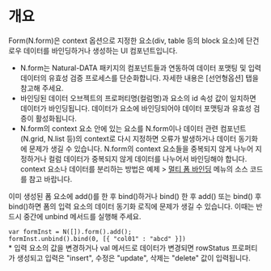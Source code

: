 개요
===

Form(N.form)은 context 옵션으로 지정한 요소(div, table 등의 block 요소)에 단건 로우 데이터를 바인딩하거나 생성하는  UI 컴포넌트입니다.

 * N.form는 Natural-DATA 패키지의 컴포넌트들과 연동하여 데이터 포맷팅 및 입력 데이터의 유효성 검증 프로세스를 단순화합니다. 자세한 내용은 [선언형옵션] 탭을 참고해 주세요.
 * 바인딩된 데이터 오브젝트의 프로퍼티명(컬럼명)과 요소의 id 속성 값이 일치하면 데이터가 바인딩됩니다. 데이터가 요소에 바인딩되어야 데이터 포맷팅과 유효성 검증이 활성화됩니다.
 * N.form의 context 요소 안에 있는 요소를 N.form이나 데이터 관련 컴포넌트(N.grid, N.list 등)의 context로 다시 지정하면 오류가 발생하거나 데이터 동기화에 문제가 생길 수 있습니다. N.form의 context 요소들을 중복되지 않게 나누어 지정하거나 컬럼 데이터가 중복되지 않게 데이터를 나누어서 바인딩해야 합니다. context 요소나 데이터를 분리하는 방법은 예제 > <a href="#ZXhhcDA5MDAlMjQlRUIlQTklODAlRUQlOEIlQjAlMjAlRUQlOEYlQkMlMjAlRUIlQjAlOTQlRUMlOUQlQjglRUIlOTMlOUMkaHRtbCUyRm5hdHVyYWxqcyUyRmV4YXAlMkZleGFwMDkwMC5odG1s">멀티 폼 바인딩</a> 메뉴의 소스 코드를 참고 바랍니다.
<div class="alert">이미 생성된 폼 요소에 add()를 한 후 bind()하거나 bind() 한 후 add() 또는 bind() 후 bind()하면 폼의 입력 요소의 데이터 동기화 로직에 문제가 생길 수 있습니다. 이때는 반드시 중간에 unbind 메서드를 실행해 주세요.
<pre style="margin-bottom: 0;"><code>var formInst = N([]).form().add();
formInst.unbind().bind(0, [{ "col01" : "abcd" }])</code></pre>
</div>
 * 입력 요소의 값을 변경하거나 val 메서드로 데이터가 변경되면 rowStatus 프로퍼티가 생성되고 입력은 "insert", 수정은 "update", 삭제는 "delete" 값이 입력됩니다.